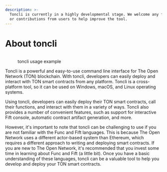 ```yaml
---
description: >-
  Toncli is currently in a highly developmental stage. We welcome any feedback
  or contributions from users to help improve the tool.
---
```


# About toncli



<figure><img src="../.gitbook/assets/Screen Recording 2022-12-13 at 6.13.36 PM.gif" alt=""><figcaption><p>toncli usage example</p></figcaption></figure>

Toncli is a powerful and easy-to-use command line interface for The Open Network (TON) blockchain. With toncli, developers can easily deploy and interact with TON smart contracts from any platform. Toncli is a cross-platform tool, so it can be used on Windows, macOS, and Linux operating systems.

Using toncli, developers can easily deploy their TON smart contracts, call their functions, and interact with them in a variety of ways. Toncli also provides a number of convenient features, such as support for interactive Fift console, automatic contract artifact generation, and more.

However, it's important to note that toncli can be challenging to use if you are not familiar with the Func and Fift languages. This is because The Open Network uses a different actor-based system than Ethereum, which requires a different approach to writing and deploying smart contracts. If you are new to The Open Network, it's recommended that you invest some time in learning about Func and Fift (a little bit). Once you have a basic understanding of these languages, toncli can be a valuable tool to help you develop and deploy your TON smart contracts.

